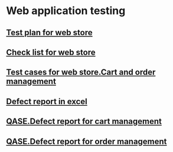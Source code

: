 # Web application testing
## [Test plan for web store](https://docs.google.com/spreadsheets/d/1GjvQJpenMSfGmbFh2T55HlBIq0vSpD4MjiM-04GcwUo/edit?usp=sharing)
## [Check list for web store](https://docs.google.com/spreadsheets/d/1gqMMX3pFnfclO3O-AkQ8Abn8ClHoi8S-TJJrM171omc/edit?usp=sharing)
## [Test cases for web store.Cart and order management](https://app.qase.io/project/G8?author=224)
## [Defect report in excel](https://docs.google.com/spreadsheets/d/19sgsVW7GsjSKyrogWekRFFz5pFzcmODHL-t0oRc93Vc/edit?usp=sharing)
## [QASE.Defect report for cart management](https://github.com/usernastyagaranina/Web-/blob/main/G8-Test%2Brun%2B2024_09_16.pdf)
## [QASE.Defect report for order management](https://github.com/usernastyagaranina/Web-/blob/main/G8-Test%2Brun%2B2024_09_17.pdf) 
